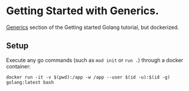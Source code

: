 # Getting Started with Generics.

[Generics](https://go.dev/doc/tutorial/generics) section of the Getting started Golang tutorial, but dockerized.

## Setup

Execute any go commands (such as `mod init` or `run .`) through a docker container:

```
docker run -it -v $(pwd):/app -w /app --user $(id -u):$(id -g) golang:latest bash
```

